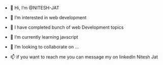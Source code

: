 - 👋 Hi, I’m @NITESH-JAT
- 👀 I’m interested in web development

- 💼 I have completed bunch of web Development topics
- 🌱 I’m currently learning javscript
- 💞️ I’m looking to collaborate on ...
- 📫 if you want to reach me you can message my on linkedIn Nitesh Jat 

<!---
NITESH-JAT/NITESH-JAT is a ✨ special ✨ repository because its `README.md` (this file) appears on your GitHub profile.
You can click the Preview link to take a look at your changes.
--->
